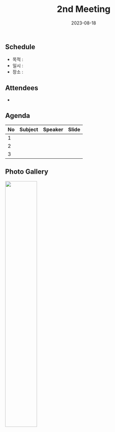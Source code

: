 ﻿---
title: "2nd Meeting"
linkTitle: "Legal SG 2nd Meeting"
weight: 2
date: 2023-08-18
type: docs
description: >
  Legal SG 2nd Meeting 
---

## Schedule

* 목적 : 
* 일시 : 
* 장소 : 

## Attendees
* 

## Agenda
| No | Subject           | Speaker | Slide |
|----|-----------------|------|------|
| 1  |      | 	    |   |
| 2  |      | 	    |   |
| 3  |      | 	    |   |


## Photo Gallery

<div ><span class="image fit">
  <img src="220215.jpg" width="45%">
</span></div>
